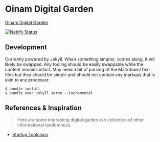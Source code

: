 # Oinam Digital Garden

[Oinam Digital Garden](https://oinam.fyi/)

[![Netlify Status](https://api.netlify.com/api/v1/badges/21c27b58-d94c-419d-ad04-bcaea2f5465d/deploy-status)](https://app.netlify.com/sites/oinam-fyi/deploys)

## Development

Currently powered by Jekyll. When something simpler, comes along, it will likely be swapped. Any tooling should be easily swappable while the content remains intact. May need a bit of parsing of the Markdown/Text files but they should be simple and should not contain any markups that is akin to any processor.

```
$ bundle install
$ bundle exec jekyll serve --incremental
```

## References & Inspiration

> Here are some interesting digital garden-ish collection of other informational randomness.

- [Startup Toolchain](https://startuptoolchain.com)
